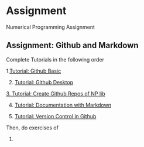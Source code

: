 # Assignment

Numerical Programming Assignment



## Assignment: Github and Markdown

Complete Tutorials in the following order 

1.[Tutorial: Github Basic](https://ykkim.gitbook.io/dlip/programming/github/github-tutorial)

2. [Tutorial: Github Desktop](https://ykkim.gitbook.io/dlip/programming/github/gitbook-desktop)

[3. Tutorial: Create Github Repos of NP lib](ta-tutorial/tutorial-markdown.md#preparation)

4. [Tutorial: Documentation with Markdown](ta-tutorial/tutorial-documentation-with-markdown.md#preparation)

5. [Tutorial: Version Control in Github](ta-tutorial/tutorial-markdown-github.md)



Then, do exercises of

1. 




